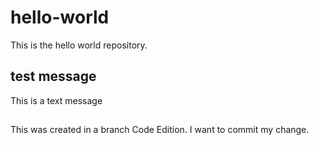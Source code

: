 # hello-world
This is the hello world repository.
## test message
This is a text message 
##
This was created in a branch Code Edition.
I want to commit my change.
